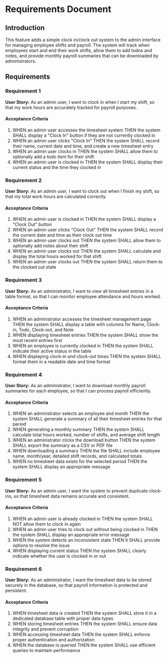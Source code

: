 # Requirements Document

## Introduction

This feature adds a simple clock in/clock out system to the admin interface for managing employee shifts and payroll. The system will track when employees start and end their work shifts, allow them to add todos and notes, and provide monthly payroll summaries that can be downloaded by administrators.

## Requirements

### Requirement 1

**User Story:** As an admin user, I want to clock in when I start my shift, so that my work hours are accurately tracked for payroll purposes.

#### Acceptance Criteria

1. WHEN an admin user accesses the timesheet system THEN the system SHALL display a "Clock In" button if they are not currently clocked in
2. WHEN an admin user clicks "Clock In" THEN the system SHALL record their name, current date and time, and create a new timesheet entry
3. WHEN an admin user clocks in THEN the system SHALL allow them to optionally add a todo item for their shift
4. WHEN an admin user is clocked in THEN the system SHALL display their current status and the time they clocked in

### Requirement 2

**User Story:** As an admin user, I want to clock out when I finish my shift, so that my total work hours are calculated correctly.

#### Acceptance Criteria

1. WHEN an admin user is clocked in THEN the system SHALL display a "Clock Out" button
2. WHEN an admin user clicks "Clock Out" THEN the system SHALL record the current date and time as their clock out time
3. WHEN an admin user clocks out THEN the system SHALL allow them to optionally add notes about their shift
4. WHEN an admin user clocks out THEN the system SHALL calculate and display the total hours worked for that shift
5. WHEN an admin user clocks out THEN the system SHALL return them to the clocked out state

### Requirement 3

**User Story:** As an administrator, I want to view all timesheet entries in a table format, so that I can monitor employee attendance and hours worked.

#### Acceptance Criteria

1. WHEN an administrator accesses the timesheet management page THEN the system SHALL display a table with columns for Name, Clock-in, Todo, Clock-out, and Note
2. WHEN displaying timesheet entries THEN the system SHALL show the most recent entries first
3. WHEN an employee is currently clocked in THEN the system SHALL indicate their active status in the table
4. WHEN displaying clock-in and clock-out times THEN the system SHALL format them in a readable date and time format

### Requirement 4

**User Story:** As an administrator, I want to download monthly payroll summaries for each employee, so that I can process payroll efficiently.

#### Acceptance Criteria

1. WHEN an administrator selects an employee and month THEN the system SHALL generate a summary of all their timesheet entries for that period
2. WHEN generating a monthly summary THEN the system SHALL calculate total hours worked, number of shifts, and average shift length
3. WHEN an administrator clicks the download button THEN the system SHALL export the summary as a CSV or PDF file
4. WHEN downloading a summary THEN the file SHALL include employee name, month/year, detailed shift records, and calculated totals
5. WHEN no timesheet data exists for the selected period THEN the system SHALL display an appropriate message

### Requirement 5

**User Story:** As an admin user, I want the system to prevent duplicate clock-ins, so that timesheet data remains accurate and consistent.

#### Acceptance Criteria

1. WHEN an admin user is already clocked in THEN the system SHALL NOT allow them to clock in again
2. WHEN an admin user tries to clock out without being clocked in THEN the system SHALL display an appropriate error message
3. WHEN the system detects an inconsistent state THEN it SHALL provide options to resolve the issue
4. WHEN displaying current status THEN the system SHALL clearly indicate whether the user is clocked in or out

### Requirement 6

**User Story:** As an administrator, I want the timesheet data to be stored securely in the database, so that payroll information is protected and persistent.

#### Acceptance Criteria

1. WHEN timesheet data is created THEN the system SHALL store it in a dedicated database table with proper data types
2. WHEN storing timesheet entries THEN the system SHALL ensure data integrity and prevent corruption
3. WHEN accessing timesheet data THEN the system SHALL enforce proper authentication and authorization
4. WHEN the database is queried THEN the system SHALL use efficient queries to maintain performance
